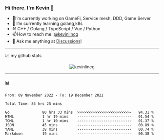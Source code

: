 ### Hi there. I'm Kevin 👋

- 🔭I’m currently working on GameFi, Service mesh, DDD, Game Server
- 🌱 I’m currently learning golang,k8s
-   :hammer_and_pick: C++ / Golang / TypeScript / Vue / Python
- 📫How to reach me: [@kevinlincg](https://twitter.com/kevinlincg) 
-   :thought_balloon: Ask me anything at [Discussions](https://github.com/kevinlincg/kevinlincg/discussions/new)!

---

📈 my github stats

<p align="center"> <img src="https://github-readme-stats-ouuan.vercel.app/api?username=kevinlincg&theme=dark&show_icons=true&count_private=true" alt="kevinlincg" />

---

#### :bar_chart: 

<!--START_SECTION:waka-->

```text
From: 09 November 2022 - To: 19 December 2022

Total Time: 85 hrs 25 mins

Go               80 hrs 33 mins  >>>>>>>>>>>>>>>>>>>>>>>>-   94.31 %
HTML             1 hr 19 mins    -------------------------   01.54 %
TOML             1 hr 10 mins    -------------------------   01.37 %
JSON             45 mins         -------------------------   00.89 %
YAML             38 mins         -------------------------   00.74 %
Markdown         19 mins         -------------------------   00.38 %
```

<!--END_SECTION:waka-->
